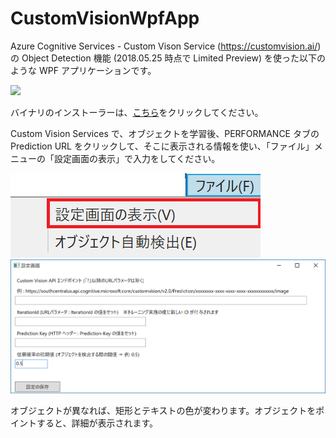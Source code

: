 # CustomVisionWpfApp
Azure Cognitive Services - Custom Vison Service (https://customvision.ai/) の Object Detection 機能 (2018.05.25 時点で Limited Preview) を使った以下のような WPF アプリケーションです。

<img src="images/ap01.png" />

バイナリのインストーラーは、<a href="https://github.com/seijim/CustomVisionWpfApp/blob/master/Installer.zip">こちら</a>をクリックしてください。


Custom Vision Services で、オブジェクトを学習後、PERFORMANCE タブの Prediction URL をクリックして、そこに表示される情報を使い、「ファイル」メニューの「設定画面の表示」で入力をしてください。

<img src="images/ap02.png" />

<img src="images/ap03.png" />


オブジェクトが異なれば、矩形とテキストの色が変わります。オブジェクトをポイントすると、詳細が表示されます。
